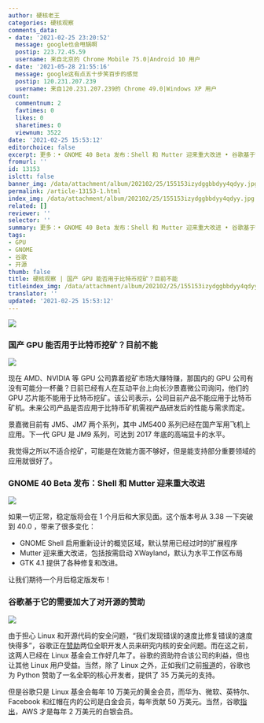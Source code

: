 ```yaml
---
author: 硬核老王
categories: 硬核观察
comments_data:
- date: '2021-02-25 23:20:52'
  message: google也会甩锅啊
  postip: 223.72.45.59
  username: 来自北京的 Chrome Mobile 75.0|Android 10 用户
- date: '2021-05-28 21:55:16'
  message: google这有点五十步笑百步的感觉
  postip: 120.231.207.239
  username: 来自120.231.207.239的 Chrome 49.0|Windows XP 用户
count:
  commentnum: 2
  favtimes: 0
  likes: 0
  sharetimes: 0
  viewnum: 3522
date: '2021-02-25 15:53:12'
editorchoice: false
excerpt: 更多：• GNOME 40 Beta 发布：Shell 和 Mutter 迎来重大改进 • 谷歌基于它的需要加大了对开源的赞助
fromurl: ''
id: 13153
islctt: false
banner_img: /data/attachment/album/202102/25/155153izydggbbdyy4qdyy.jpg
permalink: /article-13153-1.html
index_img: /data/attachment/album/202102/25/155153izydggbbdyy4qdyy.jpg
related: []
reviewer: ''
selector: ''
summary: 更多：• GNOME 40 Beta 发布：Shell 和 Mutter 迎来重大改进 • 谷歌基于它的需要加大了对开源的赞助
tags:
- GPU
- GNOME
- 谷歌
- 开源
thumb: false
title: 硬核观察 | 国产 GPU 能否用于比特币挖矿？目前不能
titleindex_img: /data/attachment/album/202102/25/155153izydggbbdyy4qdyy.jpg
translator: ''
updated: '2021-02-25 15:53:12'
---
```


![](/data/attachment/album/202102/25/155153izydggbbdyy4qdyy.jpg)


### 国产 GPU 能否用于比特币挖矿？目前不能


![](/data/attachment/album/202102/25/155225rlhlzzk417ccceiv.jpg)


现在 AMD、NVIDIA 等 GPU 公司靠着挖矿市场大赚特赚，那国内的 GPU 公司有没有可能分一杯羹？日前已经有人在互动平台上向长沙景嘉微公司询问，他们的 GPU 芯片能不能用于比特币挖矿。该公司表示，公司目前产品不能应用于比特币矿机。未来公司产品是否应用于比特币矿机需视产品研发后的性能与需求而定。


景嘉微目前有 JM5、JM7 两个系列，其中 JM5400 系列已经在国产军用飞机上应用。下一代 GPU 是 JM9 系列，可达到 2017 年底的高端显卡的水平。


我觉得之所以不适合挖矿，可能是在效能方面不够好，但是能支持部分重要领域的应用就很好了。


### GNOME 40 Beta 发布：Shell 和 Mutter 迎来重大改进


![](/data/attachment/album/202102/25/155241mpnnllrvnhbcywzn.jpg)


如果一切正常，稳定版将会在 1 个月后和大家见面。这个版本号从 3.38 一下突破到 40.0 ，带来了很多变化：


* GNOME Shell 启用重新设计的概览区域，默认禁用已经过时的扩展程序
* Mutter 迎来重大改进，包括按需启动 XWayland，默认为水平工作区布局
* GTK 4.1 提供了各种修复和改进。


让我们期待一个月后稳定版发布！ 


### 谷歌基于它的需要加大了对开源的赞助


![](/data/attachment/album/202102/25/155253stttyqgtgxqcq6qr.jpg)


由于担心 Linux 和开源代码的安全问题，“我们发现错误的速度比修复错误的速度快得多”，谷歌正在[赞助](https://www.linuxfoundation.org/en/press-release/google-funds-linux-kernel-developers-to-focus-exclusively-on-security/)两位全职开发人员来研究内核的安全问题。而在这之前，这两人已经在 Linux 基金会工作好几年了。谷歌的资助符合该公司的利益，但也让其他 Linux 用户受益。当然，除了 Linux 之外，正如我们之前[报道](/article-13114-1.html)的，谷歌也为 Python 赞助了一名全职的核心开发者，提供了 35 万美元的支持。


但是谷歌只是 Linux 基金会每年 10 万美元的黄金会员，而华为、微软、英特尔、Facebook 和红帽在内的公司是白金会员，每年贡献 50 万美元。当然，谷歌[指出](https://www.theregister.com/2021/02/24/google_ups_linux_security_effort/)，AWS 才是每年 2 万美元的白银会员。